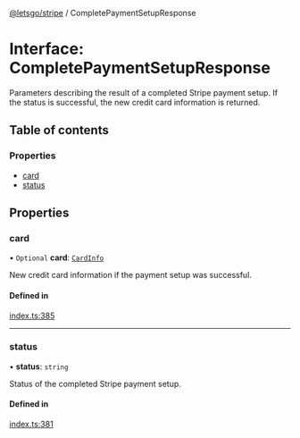 [@letsgo/stripe](../README.md) / CompletePaymentSetupResponse

# Interface: CompletePaymentSetupResponse

Parameters describing the result of a completed Stripe payment setup. If the status is successful, the new
credit card information is returned.

## Table of contents

### Properties

- [card](CompletePaymentSetupResponse.md#card)
- [status](CompletePaymentSetupResponse.md#status)

## Properties

### card

• `Optional` **card**: [`CardInfo`](CardInfo.md)

New credit card information if the payment setup was successful.

#### Defined in

[index.ts:385](https://github.com/47chapters/letsgo/blob/11c7e19/packages/stripe/src/index.ts#L385)

___

### status

• **status**: `string`

Status of the completed Stripe payment setup.

#### Defined in

[index.ts:381](https://github.com/47chapters/letsgo/blob/11c7e19/packages/stripe/src/index.ts#L381)
